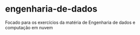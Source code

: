 # engenharia-de-dados

Focado para os exercícios da matéria de Engenharia de dados e computação em nuvem
